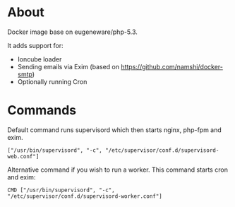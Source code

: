 # About

Docker image base on eugeneware/php-5.3.

It adds support for:
- Ioncube loader
- Sending emails via Exim (based on https://github.com/namshi/docker-smtp)
- Optionally running Cron

# Commands

Default command runs supervisord which then starts nginx, php-fpm and exim.

```
["/usr/bin/supervisord", "-c", "/etc/supervisor/conf.d/supervisord-web.conf"]
```

Alternative command if you wish to run a worker. This command starts cron and exim:

```
CMD ["/usr/bin/supervisord", "-c", "/etc/supervisor/conf.d/supervisord-worker.conf"]
```

